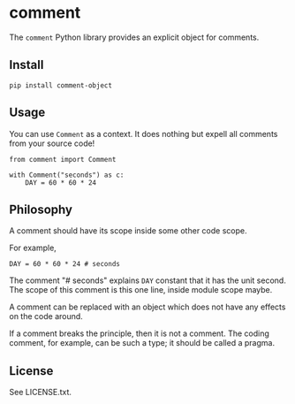 # comment

The `comment` Python library provides an explicit object for comments.

## Install

```
pip install comment-object
```

## Usage

You can use `Comment` as a context. It does nothing but expell all comments
from your source code!

```
from comment import Comment

with Comment("seconds") as c:
    DAY = 60 * 60 * 24
```

## Philosophy

A comment should have its scope inside some other code scope.

For example,

```
DAY = 60 * 60 * 24 # seconds
```

The comment "# seconds" explains `DAY` constant that it has the unit second.
The scope of this comment is this one line, inside module scope maybe.

A comment can be replaced with an object which does not have any effects on
the code around.

If a comment breaks the principle, then it is not a comment.
The coding comment, for example, can be such a type; it should be called a pragma.

## License

See LICENSE.txt.
